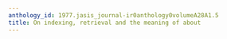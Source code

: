 ```yaml
---
anthology_id: 1977.jasis_journal-ir0anthology0volumeA28A1.5
title: On indexing, retrieval and the meaning of about
---
```

